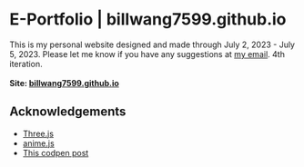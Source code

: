 # E-Portfolio | billwang7599.github.io

This is my personal website designed and made through July 2, 2023 - July 5, 2023. Please let me know if you have any suggestions at [my email](mailto:billwang7599@gmail.com). 4th iteration. \
\
**Site: [billwang7599.github.io](billwang7599.github.io)**

## Acknowledgements

 - [Three.js](https://threejs.org)
 - [anime.js](https://animejs.com)
 - [This codpen post](https://codepen.io/hermesgrau/pen/xxxqdPy)
